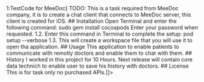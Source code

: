 <snippet>
<content>
1:TestCode for MeeDoc}
TODO: This is a task required from MeeDoc company, it is to create a chat client that connects to MeeDoc server, this client is created for iOS.
## Installation
Open Terminal and enter the following command:
sudo gem install cocoapods
Enter your password when requested.
1.2. Enter this command in Terminal to complete the setup:
pod setup --verbose
1.3. This will create a workspace file that you will use it to open tha application.
## Usage
This application to enable patients to communicate with remotly doctors and enable them to chat with them.
## History
I worked in this project for 10 Hours.
Next release will contain core data technich to enable user to save his history with doctors.
## License
This is for task only no purchased APIs.]]></content>
</snippet>
